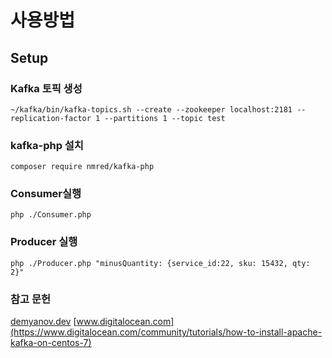 # 사용방법

## Setup

### Kafka 토픽 생성
```
~/kafka/bin/kafka-topics.sh --create --zookeeper localhost:2181 --replication-factor 1 --partitions 1 --topic test
```

### kafka-php 설치
```
composer require nmred/kafka-php
```

### Consumer실행
```
php ./Consumer.php
```


### Producer 실행
```
php ./Producer.php "minusQuantity: {service_id:22, sku: 15432, qty: 2}"
```

### 참고 문헌
[demyanov.dev](https://demyanov.dev/using-php-apache-kafka)
[www.digitalocean.com](https://www.digitalocean.com/community/tutorials/how-to-install-apache-kafka-on-centos-7)
